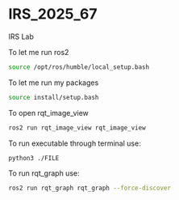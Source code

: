 # IRS_2025_67
IRS Lab

To let me run ros2 
```bash
source /opt/ros/humble/local_setup.bash
```

To let me run my packages
```bash
source install/setup.bash
```

To open rqt_image_view
```bash
ros2 run rqt_image_view rqt_image_view
```

To run executable through terminal use:
```bash
python3 ./FILE
```

To run rqt_graph use:
```bash
ros2 run rqt_graph rqt_graph --force-discover
```